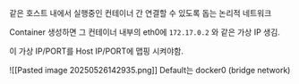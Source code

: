 같은 호스트 내에서 실행중인 컨테이너 간 연결할 수 있도록 돕는 논리적 네트워크

Container 생성하면 그 컨테이너 내부의 eth0에 `172.17.0.2` 와 같은 가상 IP 생김.

이 가상 IP/PORT를 Host IP/PORT에 맵핑 시켜야함.


![[Pasted image 20250526142935.png]]
Default는 docker0 (bridge network)
